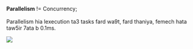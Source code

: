 **Parallelism** != Concurrency;  
</br>
Parallelism hia lexecution ta3 tasks fard wa9t, fard thaniya, femech hata taw5ir 7ata b 0.1ms.

![](https://iamluminousmen-media.s3.amazonaws.com/media/concurrency-and-parallelism-are-different/concurrency-and-parallelism-are-different-3.jpg)
